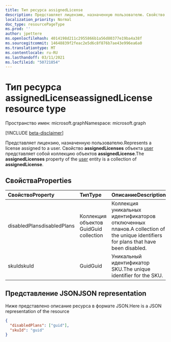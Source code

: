 ```yaml
---
title: Тип ресурса assignedLicense
description: Представляет лицензию, назначенную пользователю. Свойство **assignedLicenses** объекта user представляет собой коллекцию объектов **assignedLicense**.
localization_priority: Normal
doc_type: resourcePageType
ms.prod: ''
author: jpettere
ms.openlocfilehash: 4014198d211c2955866b1a56d80377e19ba4a38f
ms.sourcegitcommit: 14648839f2feac2e5d6c8f876b7ae43e996ea6a0
ms.translationtype: MT
ms.contentlocale: ru-RU
ms.lasthandoff: 03/11/2021
ms.locfileid: "50721854"
---
```

# <a name="assignedlicense-resource-type"></a><span data-ttu-id="2c272-104">Тип ресурса assignedLicense</span><span class="sxs-lookup"><span data-stu-id="2c272-104">assignedLicense resource type</span></span>

<span data-ttu-id="2c272-105">Пространство имен: microsoft.graph</span><span class="sxs-lookup"><span data-stu-id="2c272-105">Namespace: microsoft.graph</span></span>

[!INCLUDE [beta-disclaimer](../../includes/beta-disclaimer.md)]

<span data-ttu-id="2c272-106">Представляет лицензию, назначенную пользователю.</span><span class="sxs-lookup"><span data-stu-id="2c272-106">Represents a license assigned to a user.</span></span> <span data-ttu-id="2c272-107">Свойство **assignedLicenses** объекта [user](user.md) представляет собой коллекцию объектов **assignedLicense**.</span><span class="sxs-lookup"><span data-stu-id="2c272-107">The **assignedLicenses** property of the [user](user.md) entity is a collection of **assignedLicense**.</span></span>

## <a name="properties"></a><span data-ttu-id="2c272-108">Свойства</span><span class="sxs-lookup"><span data-stu-id="2c272-108">Properties</span></span>
| <span data-ttu-id="2c272-109">Свойство</span><span class="sxs-lookup"><span data-stu-id="2c272-109">Property</span></span>     | <span data-ttu-id="2c272-110">Тип</span><span class="sxs-lookup"><span data-stu-id="2c272-110">Type</span></span>   |<span data-ttu-id="2c272-111">Описание</span><span class="sxs-lookup"><span data-stu-id="2c272-111">Description</span></span>|
|:---------------|:--------|:----------|
|<span data-ttu-id="2c272-112">disabledPlans</span><span class="sxs-lookup"><span data-stu-id="2c272-112">disabledPlans</span></span>|<span data-ttu-id="2c272-113">Коллекция объектов Guid</span><span class="sxs-lookup"><span data-stu-id="2c272-113">Guid collection</span></span>|<span data-ttu-id="2c272-114">Коллекция уникальных идентификаторов отключенных планов.</span><span class="sxs-lookup"><span data-stu-id="2c272-114">A collection of the unique identifiers for plans that have been disabled.</span></span>|
|<span data-ttu-id="2c272-115">skuId</span><span class="sxs-lookup"><span data-stu-id="2c272-115">skuId</span></span>|<span data-ttu-id="2c272-116">Guid</span><span class="sxs-lookup"><span data-stu-id="2c272-116">Guid</span></span>|<span data-ttu-id="2c272-117">Уникальный идентификатор SKU.</span><span class="sxs-lookup"><span data-stu-id="2c272-117">The unique identifier for the SKU.</span></span>|

## <a name="json-representation"></a><span data-ttu-id="2c272-118">Представление JSON</span><span class="sxs-lookup"><span data-stu-id="2c272-118">JSON representation</span></span>

<span data-ttu-id="2c272-119">Ниже представлено описание ресурса в формате JSON.</span><span class="sxs-lookup"><span data-stu-id="2c272-119">Here is a JSON representation of the resource</span></span>

<!-- {
  "blockType": "resource",
  "optionalProperties": [

  ],
  "@odata.type": "microsoft.graph.assignedLicense"
}-->

```json
{
  "disabledPlans": ["guid"],
  "skuId": "guid"
}

```


<!-- uuid: 8fcb5dbc-d5aa-4681-8e31-b001d5168d79
2015-10-25 14:57:30 UTC -->
<!--
{
  "type": "#page.annotation",
  "description": "assignedLicense resource",
  "keywords": "",
  "section": "documentation",
  "tocPath": "",
  "suppressions": []
}
-->


